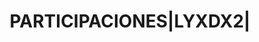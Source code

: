 ---
layout: asset
title: PARTICIPACIONES|LYXDX2|                                     
isin: FR0011607084
---
